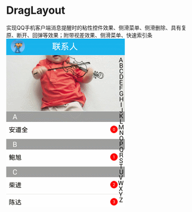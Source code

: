 # DragLayout
实现QQ手机客户端消息提醒时的粘性控件效果、侧滑菜单、侧滑删除、具有复原、断开、回弹等效果；附带视差效果、侧滑菜单、快速索引条
![ScreenShot](/ScreenShot.gif) 